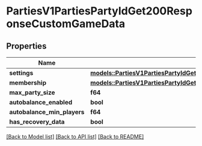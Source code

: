 # PartiesV1PartiesPartyIdGet200ResponseCustomGameData

## Properties

Name | Type | Description | Notes
------------ | ------------- | ------------- | -------------
**settings** | [**models::PartiesV1PartiesPartyIdGet200ResponseCustomGameDataSettings**](_parties_v1_parties__party_id__get_200_response_CustomGameData_Settings.md) |  | 
**membership** | [**models::PartiesV1PartiesPartyIdGet200ResponseCustomGameDataMembership**](_parties_v1_parties__party_id__get_200_response_CustomGameData_Membership.md) |  | 
**max_party_size** | **f64** |  | 
**autobalance_enabled** | **bool** |  | 
**autobalance_min_players** | **f64** |  | 
**has_recovery_data** | **bool** |  | 

[[Back to Model list]](../README.md#documentation-for-models) [[Back to API list]](../README.md#documentation-for-api-endpoints) [[Back to README]](../README.md)


